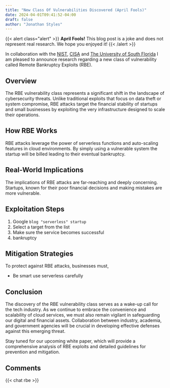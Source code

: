 ```yaml
---
title: "New Class Of Vulnerabilities Discovered (April Fools)"
date: 2024-04-01T09:41:52-04:00
draft: false
author: "Jonathan Styles"
---
```


{{< alert class="alert" >}}
**April Fools!** This blog post is a joke and does not represent real research. We hope you enjoyed it!
{{< /alert >}}

In collaboration with the [NIST](https://www.nist.gov/), [CISA](https://www.cisa.gov/) and [The University of South Florida](http://ucfrejects.com) I am pleased to announce research regarding a new class of vulnerability called Remote Bankruptcy Exploits (RBE).

## Overview

The RBE vulnerability class represents a significant shift in the landscape of cybersecurity threats. Unlike traditional exploits that focus on data theft or system compromise, RBE attacks target the financial stability of startups and small businesses by exploiting the very infrastructure designed to scale their operations.

## How RBE Works

RBE attacks leverage the power of serverless functions and auto-scaling features in cloud environments. By simply using a vulnerable system the startup will be billed leading to their eventual bankruptcy. 

## Real-World Implications
The implications of RBE attacks are far-reaching and deeply concerning. Startups, known for their poor financial decisions and making mistakes are more vulnerable. 

## Exploitation Steps
1. Google ``blog "serverless" startup``
2. Select a target from the list
3. Make sure the service becomes successful
4. bankruptcy

## Mitigation Strategies

To protect against RBE attacks, businesses must, 

- Be smart use serverless carefully

## Conclusion

The discovery of the RBE vulnerability class serves as a wake-up call for the tech industry. As we continue to embrace the convenience and scalability of cloud services, we must also remain vigilant in safeguarding our digital and financial assets. Collaboration between industry, academia, and government agencies will be crucial in developing effective defenses against this emerging threat.

Stay tuned for our upcoming white paper, which will provide a comprehensive analysis of RBE exploits and detailed guidelines for prevention and mitigation.

## Comments
{{< chat rbe >}}
